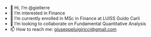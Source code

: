 - 👋 Hi, I’m @giellerre
- 👀 I’m interested in Finance
- 🌱 I’m currently enrolled in MSc in Finance at LUISS Guido Carli
- 💞️ I’m looking to collaborate on Fundamental Quantitative Analysis
- 📫 How to reach me: giuseppeluigiricci@gmail.com

<!---
giellerre/giellerre is a ✨ special ✨ repository because its `README.md` (this file) appears on your GitHub profile.
You can click the Preview link to take a look at your changes.
--->
